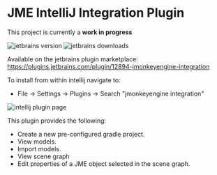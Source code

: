 JME IntelliJ Integration Plugin
=

This project is currently a **work in progress**

![jetbrains version](https://img.shields.io/jetbrains/plugin/v/12894-scala.svg) ![jetbrains downloads](https://img.shields.io/jetbrains/plugin/d/12894-scala.svg)

Available on the jetbrains plugin marketplace: https://plugins.jetbrains.com/plugin/12894-jmonkeyengine-integration

To install from within intellij navigate to:

- File -> Settings -> Plugins -> Search "jmonkeyengine integration"

![intellij plugin page](https://i.ibb.co/P6FCxMF/image.png)



This plugin provides the following:

- Create a new pre-configured gradle project.
- View models.
- Import models.
- View scene graph
- Edit properties of a JME object selected in the scene graph.

